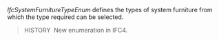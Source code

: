 _IfcSystemFurnitureTypeEnum_ defines the types of system furniture from which the type required can be selected.

> HISTORY&nbsp; New enumeration in IFC4.
